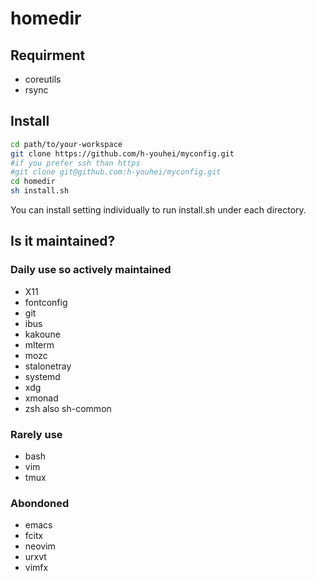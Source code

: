 # homedir

## Requirment
- coreutils
- rsync

## Install
```bash
cd path/to/your-workspace
git clone https://github.com/h-youhei/myconfig.git
#if you prefer ssh than https
#git clone git@github.com:h-youhei/myconfig.git
cd homedir
sh install.sh
```

You can install setting individually to run install.sh under each directory.

## Is it maintained?
### Daily use so actively maintained
- X11
- fontconfig
- git
- ibus
- kakoune
- mlterm
- mozc
- stalonetray
- systemd
- xdg
- xmonad
- zsh also sh-common

### Rarely use
- bash
- vim
- tmux

### Abondoned
- emacs
- fcitx
- neovim
- urxvt
- vimfx
